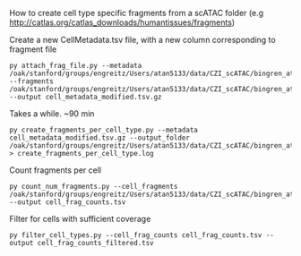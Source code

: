 How to create cell type specific fragments from a scATAC folder (e.g http://catlas.org/catlas_downloads/humantissues/fragments)  


Create a new CellMetadata.tsv file, with a new column corresponding to fragment file
```
py attach_frag_file.py --metadata /oak/stanford/groups/engreitz/Users/atan5133/data/CZI_scATAC/bingren_atlas/Cell_metadata.tsv.gz --fragments /oak/stanford/groups/engreitz/Users/atan5133/data/CZI_scATAC/bingren_atlas/fragment_files --output cell_metadata_modified.tsv.gz
```

Takes a while. ~90 min
```
py create_fragments_per_cell_type.py --metadata cell_metadata_modified.tsv.gz --output_folder /oak/stanford/groups/engreitz/Users/atan5133/data/CZI_scATAC/bingren_atlas/cell_type_fragment_files > create_fragments_per_cell_type.log
```

Count fragments per cell
```
py count_num_fragments.py --cell_fragments /oak/stanford/groups/engreitz/Users/atan5133/data/CZI_scATAC/bingren_atlas/cell_type_fragment_files --output cell_frag_counts.tsv
```

Filter for cells with sufficient coverage
```
py filter_cell_types.py --cell_frag_counts cell_frag_counts.tsv --output cell_frag_counts_filtered.tsv
```